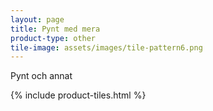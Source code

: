 ```yaml
---
layout: page
title: Pynt med mera
product-type: other
tile-image: assets/images/tile-pattern6.png
---
```


Pynt och annat

{% include product-tiles.html %}